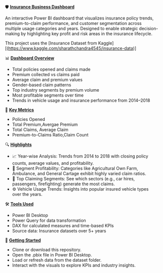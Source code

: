 🛡️ <ins>**Insurance Business Dashboard**</ins>

An interactive Power BI dashboard that visualizes insurance policy trends, premium-to-claim performance, and customer segmentation across multiple usage categories and years. Designed to enable strategic decision-making by highlighting key profit and risk areas in the insurance lifecycle.

This project uses the [Insurance Dataset from Kaggle][(https://www.kaggle.com/sharathchandra4545/insurance-data)]

📊 <ins>**Dashboard Overview**</ins>
- Total policies opened and claims made
- Premium collected vs claims paid
- Average claim and premium values
- Gender-based claim patterns
- Top industry segments by premium volume
- Most profitable segments over time
- Trends in vehicle usage and insurance performance from 2014–2018
  
📌 <ins>**Key Metrics**</ins>

- Policies Opened
- Total Premium,Avergae Premium
- Total Claims, Average Claim
- Premium-to-Claims Ratio,Claim Count

🔍 <ins>**Highlights**</ins>
- 📈 Year-wise Analysis: Trends from 2014 to 2018 with closing policy counts, average values, and profitability.
- 🧠 Segment Profitability: Categories like Agricultural Own Farm, Ambulance, and General Cartage exhibit highly varied claim ratios.
- 🎯 Top Claiming Segments: See which sectors (e.g., car hires, passengers, firefighting) generate the most claims.
- ⚙️ Vehicle Usage Trends: Insights into popular insured vehicle types over the years.
  
🛠️ <ins>**Tools Used**</ins>
- Power BI Desktop
- Power Query for data transformation
- DAX for calculated measures and time-based KPIs
- Source data: Insurance datasets over 5+ years

🚀 <ins>**Getting Started**</ins>
- Clone or download this repository.
- Open the .pbix file in Power BI Desktop.
- Load or refresh data from the dataset folder.
- Interact with the visuals to explore KPIs and industry insights.



